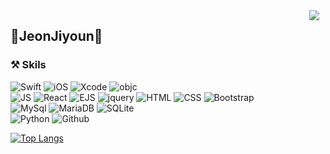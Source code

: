 <div>
<a href="https://velog.io/@youn_22" style="align:right">
    <img 
        src="http://img.shields.io/badge/-Velog.io-43249F?style=plastice&logo=Vectorworks&link=https://velog.io/@youn_22"
        style="height : auto; margin-left : 10px; margin-right : 10px; align: right;" align="right"/>
</a>
</div>


## 🔮JeonJiyoun🔮

### ⚒ Skils               
![Swift] ![iOS] ![Xcode] ![objc]          
![JS] ![React] ![EJS] ![jquery] ![HTML] ![CSS] ![Bootstrap]       
![MySql] ![MariaDB] ![SQLite]          
![Python] ![Github]     


[![Top Langs](https://github-readme-stats.vercel.app/api/top-langs/?username=JeonJiyoun&hide=jupyter%20notebook,c,racket,php,c%2B%2B,html,css,makefile,ruby,kotlin&layout=compact)](https://github.com/anuraghazra/github-readme-stats)
<!--**JeonJiyoun/JeonJiyoun** is a ✨ _special_ ✨ repository because its `README.md` (this file) appears on your GitHub profile.

Here are some ideas to get you started:

- 🔭 I’m currently working on ...
- 🌱 I’m currently learning ...
- 👯 I’m looking to collaborate on ...
- 🤔 I’m looking for help with ...
- 💬 Ask me about ...
- 📫 How to reach me: ...
- 😄 Pronouns: ...
- ⚡ Fun fact: ...
-->

[Swift]: https://img.shields.io/badge/Swift-F05138?style=flat-square&logo=Swift&logoColor=white
[iOS]: https://img.shields.io/badge/iOS-000000?style=flat-square&logo=Apple&logoColor=white
[Xcode]: https://img.shields.io/badge/Xcode-147EFB?style=flat-square&logo=Xcode&logoColor=white
[objc]: https://img.shields.io/badge/Objective_c-6428B4?style=flat-square&logo=Objective_c&logoColor=white
[Firebase]: https://img.shields.io/badge/Firebase-059BE5?style=flat-square&logo=Firebase&logoColor=FFCA28

[Python]: https://img.shields.io/badge/Python-3776AB?style=flat-square&logo=Python&logoColor=white

[JS]: https://img.shields.io/badge/JavaScript-F7DF1E?style=flat-square&logo=JavaScript&logoColor=black
[EJS]: https://img.shields.io/badge/EJS-059BE5?style=flat-square&logo=EJS&logoColor=FFCA28
[React]: https://img.shields.io/badge/react-61DAFB?style=flat-square&logo=react&logoColor=black
[jquery]: https://img.shields.io/badge/jquery-0769AD?style=flat-square&logo=jquery&logoColor=white
[React]: https://img.shields.io/badge/Firebase-059BE5?style=flat-square&logo=Firebase&logoColor=FFCA28
[Node]: https://img.shields.io/badge/Firebase-059BE5?style=flat-square&logo=Firebase&logoColor=FFCA28
[MongoDB]: https://img.shields.io/badge/Firebase-059BE5?style=flat-square&logo=Firebase&logoColor=FFCA28
[HTML]: https://img.shields.io/badge/html-E34F26?style=flat-square&logo=html5&logoColor=white
[CSS]: https://img.shields.io/badge/css-1572B6?style=flat-square&logo=css3&logoColor=white
[Bootstrap]: https://img.shields.io/badge/bootstrap-7952B3?style=flat-squarelogo=bootstrap&logoColor=white
[SQLite]: https://img.shields.io/badge/SQLite-003B57?style=flat-square&logo=SQLite&logoColor=white

[Github]: https://img.shields.io/badge/github-181717?style=flat-square&logo=github&logoColor=white

[MySql]: https://img.shields.io/badge/mysql-4479A1?style=flat-square&logo=mysql&logoColor=white
[MariaDB]: https://img.shields.io/badge/mariaDB-003545?style=flat-square&logo=mariaDB&logoColor=white




